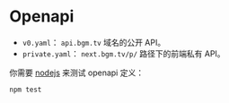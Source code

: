 # Openapi

- `v0.yaml`： `api.bgm.tv` 域名的公开 API。
- `private.yaml`： `next.bgm.tv/p/` 路径下的前端私有 API。

你需要 [nodejs](https://nodejs.org/) 来测试 openapi 定义：

```bash
npm test
```
